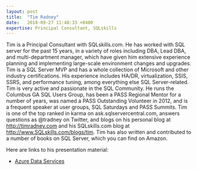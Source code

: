 ```yaml
---
layout: post
title:  "Tim Radney"
date:   2018-09-27 11:48:33 +0400
expertise: Principal Consultant, SQLskills
---
```


Tim is a Principal Consultant with SQLskills.com. He has worked with SQL server for the past 15 years, in a variety of roles including DBA, Lead DBA, and multi-department manager, which have given him extensive experience planning and implementing large-scale environment changes and upgrades. Tim is a SQL Server MVP and has a whole collection of Microsoft and other industry certifications. His experience includes HA/DR, virtualization, SSIS, SSRS, and performance tuning, among everything else SQL Server-related. 
Tim is very active and passionate in the SQL Community. He runs the Columbus GA SQL Users Group, has been a PASS Regional Mentor for a number of years, was named a PASS Outstanding Volunteer in 2012, and is a frequent speaker at user groups, SQL Saturdays and PASS Summits. Tim is one of the top ranked in karma on ask.sqlservercentral.com, answers questions as @tradney on Twitter, and blogs on his personal blog at http://timradney.com and his SQLskills.com blog at http://www.SQLskills.com/blogs/tim. Tim has also written and contributed to a number of books on SQL Server, which you can find on Amazon. 

Here are links to his presentation material:

- [Azure Data Services](https://devintxcontent.blob.core.windows.net/showcontent/Speaker%20Presentations%20Fall%202018/AzureDataServices_TimRadney_Vegas2018.pdf)

